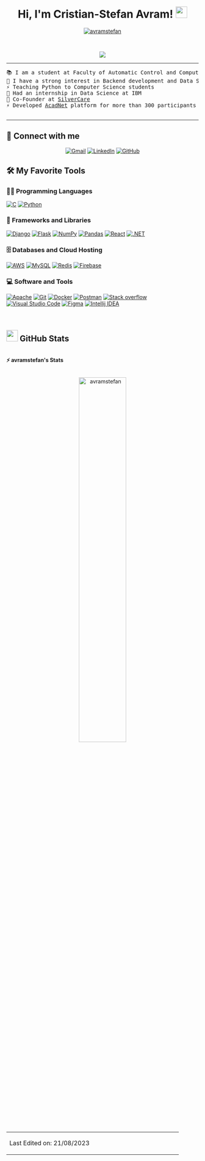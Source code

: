 <h1 align="center">
Hi, I'm Cristian-Stefan Avram!
	<a href="https://github.com/avramstefan" target="_self">
		<img src="https://media.giphy.com/media/3pZipqyo1sqHDfJGtz/giphy.gif" width="30">
	</a>
</h1>
<p align="center">
	<a href="https://github.com/Avramtefan">
		<img src="https://img.shields.io/github/followers/avramstefan?label=Followers" alt="avramstefan" />
	</a>
</p>
<br/>
<p align="center">
	<a href="https://github.com/avramstefan">
		<img src="https://readme-typing-svg.herokuapp.com?lines=Co-Founder+at+SilverCare;Computer+Engineering+Student;Web+Developer;Always%20learning%20new%20things&center=true&width=380&height=45">
	</a>
</p>

<hr>

<pre>
📚 I am a student at Faculty of Automatic Control and Computer Scienece, UPB, Bucharest
📝 I have a strong interest in Backend development and Data Science
⚡ Teaching Python to Computer Science students
🚩 Had an internship in Data Science at IBM
🌱 Co-Founder at <a href="https://thesilvercare.com" target="_blank">SilverCare</a>
⚡ Developed <a href="https://arena.acadnet.eu" target="_blank">AcadNet</a> platform for more than 300 participants in programming contests.
<!--🤔 I’m open for: <b>An Intern</b> or a new <b>job opportunity</b>, this is <a href="https://drive.google.com/file/d/1MUKcMqSBA-6dVFPzUXCHHuFnOi4kYV7W/view?usp=drive_link" target="_blank">MY RESUME</a> (may 2023).-->
</pre>
<hr>

## 🤝 Connect with me
<p align="center">
	<a href="mailto:stefanavram93@gmail.com"><img img src="https://img.shields.io/badge/gmail-%23EA4335.svg?style=plastic&logo=gmail&logoColor=white" alt="Gmail"/></a>
	<a href="https://www.linkedin.com/in/cristian-stefan-avram/"><img src="https://img.shields.io/badge/linkedin-%230A66C2.svg?style=plastic&logo=linkedin&logoColor=white" alt="LinkedIn"/></a>
	<a href="https://github.com/avramstefan"><img src="https://img.shields.io/badge/github-%23181717.svg?style=plastic&logo=github&logoColor=white" alt="GitHub"/></a>
</p>

## 🛠️ My Favorite Tools

### 👨‍💻 Programming Languages

<p>
    <a href="https://github.com/avramstefan"><img alt="C" src="https://img.shields.io/badge/C-00599C?style=for-the-badge&logo=c&logoColor=white"></a>
    <a href="https://github.com/avramstefan"><img alt="Python" src="https://img.shields.io/badge/python-3670A0?style=for-the-badge&logo=python&logoColor=ffdd54"></a>

### 🧰 Frameworks and Libraries

<p>
    <a href="https://github.com/avramstefan"><img alt="Django" src="https://img.shields.io/badge/DJANGO-REST-ff1709?style=for-the-badge&logo=django&logoColor=white&color=ff1709&labelColor=gray"></a>
    <a href="https://github.com/avramstefan"><img alt="Flask" src="https://img.shields.io/badge/flask-%23000.svg?style=for-the-badge&logo=flask&logoColor=white"></a>
    <a href="https://github.com/avramstefan"><img alt="NumPy" src="https://img.shields.io/badge/numpy-%23013243.svg?style=for-the-badge&logo=numpy&logoColor=white"></a>
    <a href="https://github.com/avramstefan"><img alt="Pandas" src="https://img.shields.io/badge/pandas-%23150458.svg?style=for-the-badge&logo=pandas&logoColor=white"></a>
	<a href="https://github.com/avramstefan"><img alt="React" src="https://img.shields.io/badge/react-%2320232a.svg?style=for-the-badge&logo=react&logoColor=%2361DAFB"></a>
	<a href="https://github.com/avramstefan"><img alt=".NET" src="https://img.shields.io/badge/.NET-5C2D91?style=for-the-badge&logo=.net&logoColor=white"></a>
</p>

### 🗄️ Databases and Cloud Hosting

<p>
    <a href="https://github.com/avramstefan"><img alt="AWS" src="https://img.shields.io/badge/AWS-%23FF9900.svg?style=for-the-badge&logo=amazon-aws&logoColor=white"></a>
    <a href="https://github.com/avramstefan"><img alt="MySQL" src="https://img.shields.io/badge/mysql-%2300f.svg?style=for-the-badge&logo=mysql&logoColor=white"></a>
    <a href="https://github.com/avramstefan"><img alt="Redis" src="https://img.shields.io/badge/redis-%23DD0031.svg?style=for-the-badge&logo=redis&logoColor=white"></a>
    <a href="https://github.com/avramstefan"><img alt="Firebase" src ="https://img.shields.io/badge/Firebase-039BE5?style=for-the-badge&logo=Firebase&logoColor=white"></a>
</p>

### 💻 Software and Tools

<p>
	<a href="https://github.com/avramstefan"><img alt="Apache" src="https://img.shields.io/badge/apache-%23D42029.svg?style=for-the-badge&logo=apache&logoColor=white"></a>
    <a href="https://github.com/avramstefan"><img alt="Git" src="https://img.shields.io/badge/git-%23F05033.svg?style=for-the-badge&logo=git&logoColor=white"></a>
	<a href="https://github.com/avramstefan"><img alt="Docker" src="https://img.shields.io/badge/docker-%230db7ed.svg?style=for-the-badge&logo=docker&logoColor=white"></a>
    <a href="https://github.com/avramstefan"><img alt="Postman" src="https://img.shields.io/badge/Postman-FF6C37?style=for-the-badge&logo=postman&logoColor=white"></a>
    <a href="https://github.com/avramstefan"><img alt="Stack overflow" src="https://img.shields.io/badge/-Stackoverflow-FE7A16?style=for-the-badge&logo=stack-overflow&logoColor=white"></a>
    <a href="https://github.com/avramstefan"><img alt="Visual Studio Code" src="https://img.shields.io/badge/Visual%20Studio%20Code-0078d7.svg?style=for-the-badge&logo=visual-studio-code&logoColor=white"></a>
    <a href="https://github.com/avramstefan"><img alt="Figma" src="https://img.shields.io/badge/figma-%23F24E1E.svg?style=for-the-badge&logo=figma&logoColor=white"></a>
	<a href="https://github.com/avramstefan"><img alt="Intellij IDEA" src="https://img.shields.io/badge/IntelliJIDEA-000000.svg?style=for-the-badge&logo=intellij-idea&logoColor=white"></a>
</p>
</br>

<!--
### 👨🏽‍💻 Workspace
<p>
    <a href="https://github.com/avramstefan"><img alt="Macbook Air M1" src="https://img.shields.io/badge/Apple-MacBook_Air_2020-999999?style=for-the-badge&logo=apple&logoColor=white"></a>
    <a href="https://github.com/avramstefan"><img alt="Spotify" src="https://img.shields.io/badge/Spotify-1ED760?&style=for-the-badge&logo=spotify&logoColor=white"></a>
</p>
-->


## <a href="https://github.com/avramstefan"><img src="https://www.blumbergdigital.com/wp-content/uploads/2020/10/stats-graphic-statistics-business-512.png" width="30"></a> GitHub Stats

<br/>
<summary><b>⚡ avramstefan's Stats</b></summary>
<br/>
<p align="center">
	<a href="https://github.com/avramstefan">
	<img width="49.5%" src="https://github-readme-streak-stats.herokuapp.com/?user=avramstefan" alt="avramstefan">
	</a>
	<br/>
</p>
<br/>
<!--
<summary><b>⚡ Activity graph</b></summary>
<br/>
<p align="center">
	<a href="https://github.com/avramstefan">
		<img src="https://activity-graph.herokuapp.com/graph?username=bouaskaoun&bg_color=ffffff&color=000000&line=000000&point=000000&area=true&hide_border=true" alt="bouaskaoun">
	</a>
</p>
<br/>
-->
<!-- <summary><b>⚡ Top Languages</b></summary>
<br/>

<p align="center">
	<a href="https://github.com/avramstefan">
	<img src="https://github-readme-stats.vercel.app/api/top-langs?username=avramstefan&show_icons=true" alt="avramstefan">
	</a>
	<br/>
<br/>
<b>Note:</b> Top languages is only a metric of the languages my public code consists of and doesn't reflect experience or skill level.
</p>
<br/> -->

<table style="border: none">
  <tr>
  <td width="50%" valign="top">

Last Edited on: 21/08/2023
